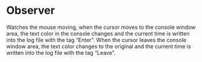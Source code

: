# Observer

Watches the mouse moving, when the cursor moves to the console window area, the text color in the console changes and the current time is written into the log file with the tag “Enter”. When the cursor leaves the console window area, the text color changes to the original and the current time is written into the log file with the tag “Leave”.